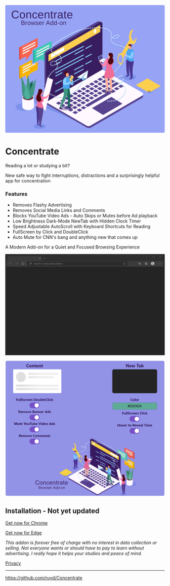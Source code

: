 ![Image](images/Concentrate.svg)

# Concentrate

Reading a lot or studying a bit?

New safe way to fight interruptions, distractions and a surprisingly helpful app for concentration

### Features

- Removes Flashy Advertising
- Removes Social Media Links and Comments
- Blocks YouTube Video Ads - Auto Skips or Mutes before Ad playback
- Low Brightness Dark-Mode NewTab with Hidden Clock Timer
- Speed Adjustable AutoScroll with Keyboard Shortcuts for Reading
- FullScreen by Click and DoubleClick
- Auto Mute for CNN's bang and anything new that comes up

A Modern Add-on for a Quiet and Focused Browsing Experience

![Image](visuals/ConcentrateUI.gif)

![Image](visuals/Options.png)

## Installation - Not yet updated

[Get now for Chrome](https://chrome.google.com/webstore/detail/goecnaonchbggnbifdlgcdflabaiilpj)

[Get now for Edge](https://microsoftedge.microsoft.com/addons/detail/mmlolmfkhnilblibmnalmkinojfpcckh)

_This addon is forever free of charge with no interest in data collection or selling. Not everyone wants or should have to pay to learn without advertising. I really hope it helps your studies and peace of mind._

[Privacy](PRIVACY.TXT)

---

https://github.com/ruyd/Concentrate
